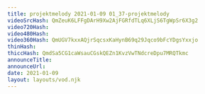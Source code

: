 ```yaml
---
title: projektmelody 2021-01-09 01_37-projektmelody
videoSrcHash: QmZeuK6LFFgDArH9Xw2AjFGRfdTLq6XLjS6TgWpSr6X3g2
video720Hash: 
video480Hash: 
video360Hash: QmUGV7kxxAQjrSqcsxKaHynB69q29Jqco9bFcYDgsYxxjo
thinHash: 
thiccHash: QmdSa5CG1caWsauCGskQEZn1KvzVwTNdcreDpu7MRQTkmc
announceTitle: 
announceUrl: 
date: 2021-01-09
layout: layouts/vod.njk
---
```

